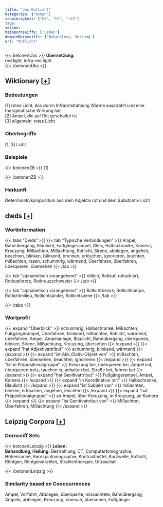 ```yaml
---
title: "das Rotlicht"
kategorien: ["Nomen"]
schwierigkeit: ["k3", "h3", "r15"]
tags:
series:
mainDornseiffs: ['Leben']
domainDornseiffs: ['Behandlung, Heilung']
url: "Rotlicht"
---
```


{{< betonenÜbs >}}
**Übersetzung:**  
red light, infra-red light  
{{< /betonenÜbs >}}

## Wiktionary [[+](https://de.wiktionary.org/wiki/Rotlicht)]

### Bedeutungen
[1] rotes Licht, das durch Infrarotstrahlung Wärme ausstrahlt und eine therapeutische Wirkung hat  
[2] Ampel, die auf Rot geschaltet ist  
[3] allgemein: rotes Licht  

### Oberbegriffe
[1, 3] Licht  

### Beispiele
{{< betonenZB >}}
[1]  

{{< /betonenZB >}}
### Herkunft
Determinativkompositum aus dem Adjektiv rot und dem Substantiv Licht  



## dwds [[+](https://www.dwds.de/wb/Rotlicht)]

### Wortinformation
{{< tabs "Dwds" >}}
{{< tab "Typische Verbindungen" >}}
Ampel, Bahnübergang, Blaulicht, Fußgängerampel, Gleis, Halbschranke, Kamera, Kreuzung, Mißachten, Mißachtung, Rotlicht, Sirene, abbiegen, angehen, beachten, blinken, blinkend, brennen, erlöschen, ignorieren, leuchten, mißachten, rasen, schummrig, wärmend, Überfahren, überfahren, überqueren, übersehen
{{< /tab >}}

{{< tab "alphabetisch vorangehend" >}}
rötlich, Rotlauf, rotlackiert, Rotkupfererz, Rotkreuzschwester
{{< /tab >}}

{{< tab "alphabetisch vorangehend" >}}
Rotlichtbezirk, Rotlichtlampe, Rotlichtmilieu, Rotlichtsünder, Rotlichtszene
{{< /tab >}}

{{< /tabs >}}

### Wortprofil
{{< expand "Überblick" >}} schummrig, Halbschranke, Mißachten, Fußgängerampel, Überfahren, blinkend, mißachten, Rotlicht, wärmend, überfahren, Ampel, Ampelanlage, Blaulicht, Bahnübergang, überqueren, blinken, Sirene, Mißachtung, Kreuzung, übersehen {{< /expand >}}
{{< expand "hat Adjektivattribut" >}} schummrig, blinkend, wärmend {{< /expand >}}
{{< expand "ist Akk./Dativ-Objekt von" >}} mißachten, überfahren, übersehen, beachten, ignorieren {{< /expand >}}
{{< expand "ist in Präpositionalgruppe" >}} Kreuzung bei, überqueren bei, Ampel mit, überqueren trotz, tauchen in, anhalten bei, Straße bei, fahren bei {{< /expand >}}
{{< expand "hat Genitivattribut" >}} Fußgängerampel, Ampel, Kamera {{< /expand >}}
{{< expand "in Koordination mit" >}} Halbschranke, Blaulicht {{< /expand >}}
{{< expand "ist Subjekt von" >}} mißachten, blinken, erlöschen, angehen, leuchten {{< /expand >}}
{{< expand "hat Präpositionalgruppe" >}} an Ampel, über Kreuzung, in Kreuzung, an Kamera {{< /expand >}}
{{< expand "ist Genitivattribut von" >}} Mißachten, Überfahren, Mißachtung {{< /expand >}}

## Leipzig Corpora [[+](https://corpora.uni-leipzig.de/en/res?word=Rotlicht&corpusId=deu_newscrawl-public_2018)]

### Dornseiff Sets
{{< betonenLeipzig >}}
**Leben:**  
**Behandlung, Heilung:** Bestrahlung, CT, Computertomographie, Höhensonne, Kernspintomographie, Kontrastmittel, Kurzwelle, Rotlicht, Röntgen, Röntgenstrahlen, Strahlentherapie, Ultraschall  

{{< /betonenLeipzig >}}

### Similarity based on Cooccurrences
Ampel, Vorfahrt, Abbiegen, überquerte, missachtete, Bahnübergang, Ampeln, abbiegen, Kreuzung, übersah, übersehen, Fußgänger

